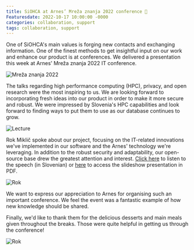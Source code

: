 ```yaml
---
title: SiOHCA at Arnes’ Mreža znanja 2022 conference 🎤
Featuresdate: 2022-10-17 10:00:00 -0000
categories: collaboration, support
tags: collaboration, support
---
```

One of SiOHCA's main values is forging new contacts and exchanging information. One of the finest methods to get insightful input on our work and enhance our product is at conferences. We delivered a presentation this week at Arnes' Mreža znanja 2022 IT conference.



![Mreža znanja 2022](https://siohca.um.si/assets/img/arnes_konferenca.jpeg)

  

The talks regarding high performance computing (HPC), privacy, and open research were the most inspiring to us. We are looking forward to incorporating fresh ideas into our product in order to make it more secure and robust. We were impressed by Slovenia's HPC capabilities and look forward to finding ways to put them to use as our database continues to grow.

  

![Lecture](https://siohca.um.si/assets/img/arnes_predavanje.jpeg)

  

Rok Miklič spoke about our project, focusing on the IT-related innovations we've implemented in our software and the Arnes' technology we're leveraging. In addition to the robust security and adaptability, our open-source base drew the greatest attention and interest. [Click here](https://video.arnes.si/watch/fcpmm9jbzr7t) to listen to the speech (in Slovenian) or [here](https://zenodo.org/record/7189459#.Y07pdC8RrRY)  to access the slideshow presentation in PDF.


![Rok](https://siohca.um.si/assets/img/arnes_rok.png)

  

We want to express our appreciation to Arnes for organising such an important conference. We feel the event was a fantastic example of how new knowledge should be shared.

  

Finally, we'd like to thank them for the delicious desserts and main meals given throughout the breaks. Those were quite helpful in getting us through the conference!

  

![Rok](https://siohca.um.si/assets/img/arnes_hrana.jpeg)

